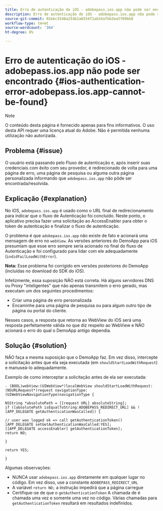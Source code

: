 ```yaml
---
title: Erro de autenticação do iOS - adobepass.ios.app não pode ser encontrado
description: Erro de autenticação do iOS - adobepass.ios.app não pode ser encontrado
source-git-commit: 02ebc3548a254b2a6554f1ab34afbb3ea5f09bb8
workflow-type: tm+mt
source-wordcount: '364'
ht-degree: 0%

---
```


# Erro de autenticação do iOS - adobepass.ios.app não pode ser encontrado {#ios-authentication-error-adobepass.ios.app-cannot-be-found}

>[!NOTE]
>
>O conteúdo desta página é fornecido apenas para fins informativos. O uso desta API requer uma licença atual do Adobe. Não é permitida nenhuma utilização não autorizada.

## Problema {#issue}

O usuário está passando pelo Fluxo de autenticação e, após inserir suas credenciais com êxito com seu provedor, é redirecionado de volta para uma página de erro, uma página de pesquisa ou alguma outra página personalizada informando que `adobepass.ios.app` não pôde ser encontrada/resolvida.

## Explicação {#explanation}

No iOS, `adobepass.ios.app` é usado como o URL final de redirecionamento para indicar que o fluxo de Autenticação foi concluído. Neste ponto, o aplicativo precisa fazer uma solicitação ao AccessEnabler para obter o token de autenticação e finalizar o fluxo de autenticação.

O problema é que `adobepass.ios.app` não existe de fato e acionará uma mensagem de erro no `webView`. As versões anteriores do DemoApp para iOS presumiam que esse erro sempre seria acionado no final do fluxo de Autenticação e foi configurado para lidar com ele adequadamente (`indidFailLoadWithError`).

**Nota:** Esse problema foi corrigido em versões posteriores do DemoApp (incluídas no download do SDK do iOS).

Infelizmente, essa suposição NÃO está correta. Há alguns servidores DNS ou Proxy &quot;inteligentes&quot; que não apenas transmitem o erro gerado, mas executam um dos seguintes procedimentos:

- Criar uma página de erro personalizada
- Encaminhe para uma página de pesquisa ou para algum outro tipo de página ou portal do cliente.

Nesses casos, a resposta que retorna ao WebView do iOS será uma resposta perfeitamente válida no que diz respeito ao WebView e NÃO acionará o erro do qual o DemoApp antigo dependia.

## Solução {#solution}

NÃO faça a mesma suposição que o DemoApp faz. Em vez disso, intercepte a solicitação antes que ela seja executada (em `shouldStartLoadWithRequest`) e manuseá-lo adequadamente.

Exemplo de como interceptar a solicitação antes de ela ser executada:

```obj-c
- (BOOL)webView:(UIWebView*)localWebView shouldStartLoadWithRequest:(NSURLRequest*)request navigationType:(UIWebViewNavigationType)navigationType {

NSString *absolutePath = [[request URL] absoluteString]; 
if ([absolutePath isEqualToString:ADOBEPASS_REDIRECT_URL] && ![APP_DELEGATE getAuthenticationWasCalled]) {

// user was logged ok => call getAuthenticationToken() 
[APP_DELEGATE setGetAuthenticationWasCalled:YES]; 
[[APP_DELEGATE accessEnabler] getAuthenticationToken];
return NO;

}

return YES;

}
```

Algumas observações:

- NUNCA usar `adobepass.ios.app` diretamente em qualquer lugar no código. Em vez disso, use a constante `ADOBEPASS_REDIRECT_URL`
- A variável `return NO;` a instrução impedirá que a página carregue
- Certifique-se de que o `getAuthenticationToken` A chamada de é chamada uma vez e somente uma vez no código. Várias chamadas para `getAuthenticationToken` resultará em resultados indefinidos.
